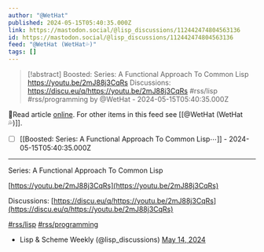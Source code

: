 ```yaml
---
author: "@WetHat"
published: 2024-05-15T05:40:35.000Z
link: https://mastodon.social/@lisp_discussions/112442474804563136
id: https://mastodon.social/@lisp_discussions/112442474804563136
feed: "@WetHat (WetHat💦)"
tags: []
---
```

> [!abstract] Boosted: Series: A Functional Approach To Common Lisp https://youtu.be/2mJ88j3CqRs Discussions: https://discu.eu/q/https://youtu.be/2mJ88j3CqRs #rss/lisp #rss/programming by @WetHat - 2024-05-15T05:40:35.000Z

🔗Read article [online](https://mastodon.social/@lisp_discussions/112442474804563136). For other items in this feed see [[@WetHat (WetHat💦)]].

- [ ] [[Boosted꞉ Series꞉ A Functional Approach To Common Lisp⋯]] - 2024-05-15T05:40:35.000Z
- - -
Series: A Functional Approach To Common Lisp

[https://youtu.be/2mJ88j3CqRs](https://youtu.be/2mJ88j3CqRs)

Discussions: [https://discu.eu/q/https://youtu.be/2mJ88j3CqRs](https://discu.eu/q/https://youtu.be/2mJ88j3CqRs)

[#rss/lisp](https://mastodon.social/tags/lisp) [#rss/programming](https://mastodon.social/tags/programming)

- Lisp & Scheme Weekly (@lisp_discussions) [May 14, 2024](https://mastodon.social/@lisp_discussions/112442474804563136)
